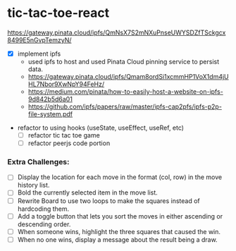 # tic-tac-toe-react

https://gateway.pinata.cloud/ipfs/QmNsX7S2mNXuPnseUWYSDZfTSckgcx8499E5nGvpTemzyN/


- [x] implement ipfs
  - used ipfs to host and used Pinata Cloud pinning service to persist data.
  - https://gateway.pinata.cloud/ipfs/Qmam8ordSi1xcmmHP1VoX1dm4jUHL7Nbor9XwNpY94FeHz/
  - https://medium.com/pinata/how-to-easily-host-a-website-on-ipfs-9d842b5d6a01
  - https://github.com/ipfs/papers/raw/master/ipfs-cap2pfs/ipfs-p2p-file-system.pdf

- refactor to using hooks (useState, useEffect, useRef, etc)
  - [ ] refactor tic tac toe game
  - [ ] refactor peerjs code portion

### Extra Challenges:

- [ ] Display the location for each move in the format (col, row) in the move history list.
- [ ] Bold the currently selected item in the move list.
- [ ] Rewrite Board to use two loops to make the squares instead of hardcoding them.
- [ ] Add a toggle button that lets you sort the moves in either ascending or descending order.
- [ ] When someone wins, highlight the three squares that caused the win.
- [ ] When no one wins, display a message about the result being a draw.
